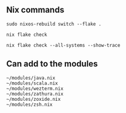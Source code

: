 ## Nix commands
    sudo nixos-rebuild switch --flake .

    nix flake check

    nix flake check --all-systems --show-trace



## Can add to the modules
    ~/modules/java.nix
    ~/modules/scala.nix
    ~/modules/wezterm.nix
    ~/modules/zathura.nix
    ~/modules/zoxide.nix
    ~/modules/zsh.nix


